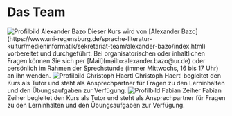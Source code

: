 # Das Team

<img src="../img/alexanderbazo.png" alt="Profilbild Alexander Bazo" class="profil"/> 
<span class="description profil">Dieser Kurs wird von [Alexander Bazo](https://www.uni-regensburg.de/sprache-literatur-kultur/medieninformatik/sekretariat-team/alexander-bazo/index.html) vorbereitet und durchgeführt. Bei organisatorischen oder inhaltlichen Fragen können Sie sich per [Mail](mailto:alexander.bazo@ur.de) oder persönlich im Rahmen der Sprechstunde (immer Mittwochs, 16 bis 17 Uhr) an ihn wenden. </span>

<img src="../img/christophhaertl.png" alt="Profilbild Christoph Haertl" class="profil">
<span class="description profile">Christoph Haertl begleitet den Kurs als Tutor und steht als Ansprechpartner für Fragen zu den Lerninhalten und den Übungsaufgaben zur Verfügung.</span>

<img src="../img/fabianzeiher.png" alt="Profilbild Fabian Zeiher" class="profil">
<span class="description profile">Fabian Zeiher begleitet den Kurs als Tutor und steht als Ansprechpartner für Fragen zu den Lerninhalten und den Übungsaufgaben zur Verfügung.</span>